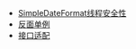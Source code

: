 * [SimpleDateFormat线程安全性](../docs/simple-date-format-thread-safe.md)
* [反面单例](../docs/stupid-singleton.md)
* [接口适配](../docs/xslt-case.md)
